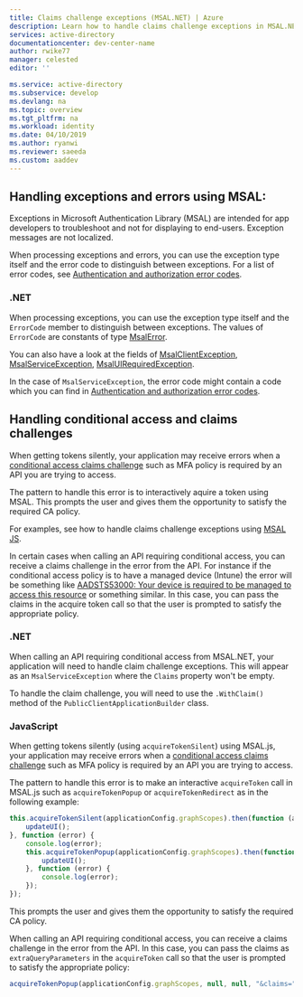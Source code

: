 ```yaml
---
title: Claims challenge exceptions (MSAL.NET) | Azure
description: Learn how to handle claims challenge exceptions in MSAL.NET applications.
services: active-directory
documentationcenter: dev-center-name
author: rwike77
manager: celested
editor: ''

ms.service: active-directory
ms.subservice: develop
ms.devlang: na
ms.topic: overview
ms.tgt_pltfrm: na
ms.workload: identity
ms.date: 04/10/2019
ms.author: ryanwi
ms.reviewer: saeeda
ms.custom: aaddev
---
```


## Handling exceptions and errors using MSAL:
Exceptions in Microsoft Authentication Library (MSAL) are intended for app developers to troubleshoot and not for displaying to end-users. Exception messages are not localized.

When processing exceptions and errors, you can use the exception type itself and the error code to distinguish between exceptions.  For a list of error codes, see [Authentication and authorization error codes](reference-aadsts-error-codes.md).

### .NET
When processing exceptions, you can use the exception type itself and the `ErrorCode` member to distinguish between exceptions. The values of `ErrorCode` are constants of type [MsalError](/dotnet/api/microsoft.identity.client.msalerror?view=azure-dotnet#fields).

You can also have a look at the fields of [MsalClientException](/dotnet/api/microsoft.identity.client.msalexception?view=azure-dotnet#fields), [MsalServiceException](/dotnet/api/microsoft.identity.client.msalserviceexception?view=azure-dotnet#fields), [MsalUIRequiredException](/dotnet/api/microsoft.identity.client.msaluirequiredexception?view=azure-dotnet#fields).

In the case of `MsalServiceException`, the error code might contain a code which you can find in [Authentication and authorization error codes](reference-aadsts-error-codes.md).

## Handling conditional access and claims challenges
When getting tokens silently, your application may receive errors when a [conditional access claims challenge](conditional-access-dev-guide.md#scenario-single-page-app-spa-using-adaljs) such as MFA policy is required by an API you are trying to access.

The pattern to handle this error is to interactively aquire a token using MSAL. This prompts the user and gives them the opportunity to satisfy the required CA policy.

For examples, see how to handle claims challenge exceptions using [MSAL JS](msaljs-handle-conditional-access.md).

In certain cases when calling an API requiring conditional access, you can receive a claims challenge in the error from the API. For instance if the conditional access policy is to have a managed device (Intune) the error will be something like [AADSTS53000: Your device is required to be managed to access this resource](reference-aadsts-error-codes.md) or something similar. In this case, you can pass the claims in the acquire token call so that the user is prompted to satisfy the appropriate policy.

### .NET
When calling an API requiring conditional access from MSAL.NET, your application will need to handle claim challenge exceptions. This will appear as an `MsalServiceException` where the `Claims` property won't be empty. 

To handle the claim challenge, you will need to use the `.WithClaim()` method of the `PublicClientApplicationBuilder` class.

### JavaScript
When getting tokens silently (using `acquireTokenSilent`) using MSAL.js, your application may receive errors when a [conditional access claims challenge](conditional-access-dev-guide.md#scenario-single-page-app-spa-using-adaljs) such as MFA policy is required by an API you are trying to access.

The pattern to handle this error is to make an interactive `acquireToken` call in MSAL.js such as `acquireTokenPopup` or `acquireTokenRedirect` as in the following example:

```javascript
this.acquireTokenSilent(applicationConfig.graphScopes).then(function (accessToken) {
    updateUI();
}, function (error) {
    console.log(error);
    this.acquireTokenPopup(applicationConfig.graphScopes).then(function (accessToken) {
        updateUI();
    }, function (error) {
        console.log(error);
    });
});
```

This prompts the user and gives them the opportunity to satisfy the required CA policy.

When calling an API requiring conditional access, you can receive a claims challenge in the error from the API. In this case, you can pass the claims as `extraQueryParameters` in the `acquireToken` call so that the user is prompted to satisfy the appropriate policy:

```javascript
acquireTokenPopup(applicationConfig.graphScopes, null, null, "&claims=" + claims);
```
